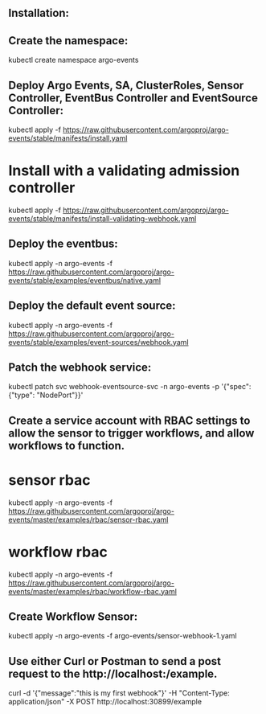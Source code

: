 Installation:
--------------

Create the namespace:
----------------------

kubectl create namespace argo-events

Deploy Argo Events, SA, ClusterRoles, Sensor Controller, EventBus Controller and EventSource Controller:
---------------------------------------------------------------------------------------------


kubectl apply -f https://raw.githubusercontent.com/argoproj/argo-events/stable/manifests/install.yaml
# Install with a validating admission controller
kubectl apply -f https://raw.githubusercontent.com/argoproj/argo-events/stable/manifests/install-validating-webhook.yaml


Deploy the eventbus:
--------------------
kubectl apply -n argo-events -f https://raw.githubusercontent.com/argoproj/argo-events/stable/examples/eventbus/native.yaml


Deploy the default event source:
--------------------------------

kubectl apply -n argo-events -f https://raw.githubusercontent.com/argoproj/argo-events/stable/examples/event-sources/webhook.yaml


Patch the webhook service:
---------------------------

kubectl patch svc webhook-eventsource-svc -n argo-events -p '{"spec": {"type": "NodePort"}}'


Create a service account with RBAC settings to allow the sensor to trigger workflows, and allow workflows to function.
-----------------------------------------------------------------------------------

 # sensor rbac
kubectl apply -n argo-events -f https://raw.githubusercontent.com/argoproj/argo-events/master/examples/rbac/sensor-rbac.yaml
 # workflow rbac
kubectl apply -n argo-events -f https://raw.githubusercontent.com/argoproj/argo-events/master/examples/rbac/workflow-rbac.yaml


Create Workflow Sensor:
------------------------
kubectl apply -n argo-events -f argo-events/sensor-webhook-1.yaml

Use either Curl or Postman to send a post request to the http://localhost:<noeport>/example.
---------------------------------------------------------------------------------------------

curl -d '{"message":"this is my first webhook"}' -H "Content-Type: application/json" -X POST http://localhost:30899/example
